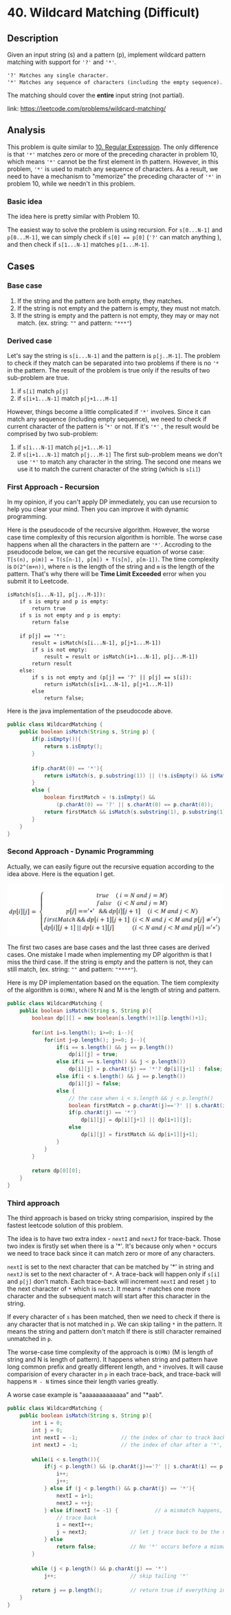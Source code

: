 # 40. Wildcard Matching (Difficult)
 
## Description
Given an input string (s) and a pattern (p), implement wildcard pattern matching with support for `'?'` and `'*'`.

```
'?' Matches any single character.
'*' Matches any sequence of characters (including the empty sequence).
```
The matching should cover the **entire** input string (not partial).

link: https://leetcode.com/problems/wildcard-matching/
## Analysis
This problem is quite similar to [10. Regular Expression](https://github.com/WingCuengRay/Leetcode_solution/blob/master/docs/notes/10_Regular_Expression_Matching.md). The only difference 
is that `'*'` matches zero or more of the preceding character in problem 10, which means `'*'` cannot be the first element in th pattern.
However, in this problem, `'*'` is used to match any sequence of characters. As a result,  we need to have a mechanism to "memorize" the preceding
character of `'*'` in problem 10, while we needn't in this problem.
 
### Basic idea
The idea here is pretty similar with Problem 10.

The easiest way to solve the problem is using recursion. For `s[0...N-1]` and `p[0...M-1]`, we can simply check if
`s[0] == p[0]` (`'?'` can match anything ), and then check if `s[1...N-1]` matches `p[1...M-1]`.

## Cases
### Base case
1. If the string and the pattern are both empty, they matches.
2. If the string is not empty and the pattern is empty, they must not match.
3. If the string is empty and the pattern is not empty, they may or may not match. (ex. string: `""` and pattern: `"***"`) 

### Derived case
Let's say the string is `s[i...N-1]` and the pattern is `p[j..M-1]`. The problem to check if they match can be separated into
two problems if there is no `'*` in the pattern. The result of the problem is true only if the results of two sub-problem are true.
1. if `s[i]` match `p[j]` 
2. if `s[i+1...N-1]` match `p[j+1...M-1]`

However, things become a little complicated if `'*'` involves. Since it can match any sequence (including empty sequence),
we need to check if current character of the pattern is '`*'` or not. If it's `'*'` , the result would be comprised by 
two sub-problem: 
1. if `s[i...N-1]` match `p[j+1...M-1]` 
2. if `s[i+1...N-1]` match `p[j...M-1]`
The first sub-problem means we don't use `'*'` to match any character in the string. The second one means we use it to match 
the current character of the string (which is `s[i]`)

### First Approach - Recursion
In my opinion, if you can't apply DP immediately, you can use recursion to help you clear your mind. Then you can improve it
with dynamic programming.

Here is the pseudocode of the recursive algorithm. However, the worse case time complexity of this recursion algorithm is
horrible. The worse case happens when all the characters in the pattern are `'*'`. Accroding to the pseudocode below,
we can get the recursive equation of worse case: `T[s(n), p(m)] = T(s[n-1], p[m]) + T(s[n], p[m-1])`. The time complexity
is `O(2^(m+n))`, where `n` is the length of the string and `m` is the length of the pattern. That's why
there will be **Time Limit Exceeded** error when you submit it to Leetcode.

```
isMatch(s[i...N-1], p[j...M-1]):
    if s is empty and p is empty:
        return true
    if s is not empty and p is empty:
        return false
    
    if p[j] == '*':
        result = isMatch(s[i...N-1], p[j+1...M-1])
        if s is not empty:
            result = result or isMatch(i+1...N-1], p[j...M-1])
        return result
    else:
        if s is not empty and (p[j] == '?' || p[j] == s[i]):        
            return isMatch(s[i+1...N-1], p[j+1...M-1])
        else
            return false;
```

Here is the java implementation of the pseudocode above.
```java
public class WildcardMatching {
    public boolean isMatch(String s, String p) {
        if(p.isEmpty()){
            return s.isEmpty();
        }

        if(p.charAt(0) == '*'){
            return isMatch(s, p.substring(1)) || (!s.isEmpty() && isMatch(s.substring(1), p));
        }
        else {
            boolean firstMatch = !s.isEmpty() &&
                (p.charAt(0) == '?' || s.charAt(0) == p.charAt(0));
            return firstMatch && isMatch(s.substring(1), p.substring(1));
        }
    }
}
```

### Second Approach - Dynamic Programming
Actually, we can easily figure out the recursive equation according to the idea above. Here is the
equation I get.

![Recursive equation](../pics/40_dp_equation.png)

The first two cases are base cases and the last three cases are derived cases. One mistake I made when implementing
my DP algorithm is that I miss the third case. If the string is empty and the pattern is not, they can still match, 
(ex. string: `""` and pattern: `"****"`). 

Here is my DP implementation based on the equation. The tiem complexity of the algorithm is `O(MN)`, 
where N and M is the length of string and pattern. 
```java
public class WildcardMatching {
    public boolean isMatch(String s, String p){
        boolean dp[][] = new boolean[s.length()+1][p.length()+1];

        for(int i=s.length(); i>=0; i--){
            for(int j=p.length(); j>=0; j--){
                if(i == s.length() && j == p.length())
                    dp[i][j] = true;
                else if(i == s.length() && j < p.length())
                    dp[i][j] = p.charAt(j) == '*'? dp[i][j+1] : false;
                else if(i < s.length() && j == p.length())
                    dp[i][j] = false;
                else {
                    // the case when i < s.length && j < p.length()
                    boolean firstMatch = p.charAt(j)=='?' || s.charAt(i)==p.charAt(j);
                    if(p.charAt(j) == '*')
                        dp[i][j] = dp[i][j+1] || dp[i+1][j];
                    else
                        dp[i][j] = firstMatch && dp[i+1][j+1];
                }
            }
        }

        return dp[0][0];
    }
}
```

### Third approach
The third approach is based on tricky string comparision, inspired by the fastest leetcode solution
of this problem.

The idea is to have two extra index - `nextI` and `nextJ` for trace-back. Those two index is firstly set when
there is a '*'. It's because only when `*` occurs we need to trace back since it can match zero or more of any characters.

`nextI` is set to the next character that can be matched by '*' in string and `nextJ` is set to the next character of `*`. 
A trace-back will happen only if `s[i]` and `p[j]` don't match. Each trace-back will increment `nextI` and reset `j`
to the next character of `*` which is `nextJ`. It means `*` matches one more character and the subsequent 
match will start after this character in the string.

If every character of `s` has been matched, then we need to check if there is any character that is not matched in `p`. We can 
skip tailing `*` in the pattern. It means the string and pattern don't match If there is still character remained unmatched in `p`.

The worse-case time complexity of the approach is `O(MN)` (M is length of string and N is length of pattern). 
It happens when string and pattern have long common prefix and greatly different length, and `*` involves. It will cause comparision of every character 
in `p` in each trace-back, and trace-back will happens `M - N` times since their length varies greatly. 

A worse case example is "aaaaaaaaaaaaa" and "*aab".

```java
public class WildcardMatching {
    public boolean isMatch(String s, String p){
        int i = 0;
        int j = 0;
        int nextI = -1;              // the index of char to track back if something doesn't match
        int nextJ = -1;              // the index of char after a '*', for trace-back if something doesn't match

        while(i < s.length()){
            if(j < p.length() && (p.charAt(j)=='?' || s.charAt(i) == p.charAt(j)) ){
                i++;
                j++;
            } else if (j < p.length() && p.charAt(j) == '*'){
                nextI = i+1;
                nextJ = ++j;
            } else if(nextI != -1) {            // a mismatch happens, then trace back if a '*' happens before.
                // trace back
                i = nextI++;
                j = nextJ;              // let j trace back to be the next character of '*'
            } else
                return false;           // No '*' occurs before a mismatch happens
        }

        while (j < p.length() && p.charAt(j) == '*')
            j++;                        // skip tailing '*'

        return j == p.length();         // return true if everything in pattern has been matched, false otherwise.
    }
}
```